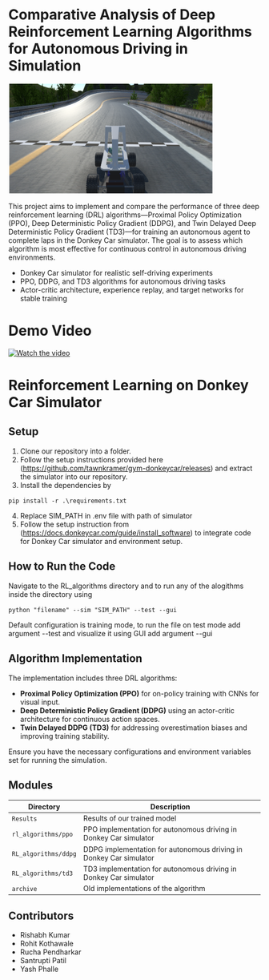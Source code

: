 # Comparative Analysis of Deep Reinforcement Learning Algorithms for Autonomous Driving in Simulation

![Screenshot](donkeycar.png)

This project aims to implement and compare the performance of three deep reinforcement learning (DRL) algorithms—Proximal Policy Optimization (PPO), Deep Deterministic Policy Gradient (DDPG), and Twin Delayed Deep Deterministic Policy Gradient (TD3)—for training an autonomous agent to complete laps in the Donkey Car simulator. The goal is to assess which algorithm is most effective for continuous control in autonomous driving environments.

- Donkey Car simulator for realistic self-driving experiments
- PPO, DDPG, and TD3 algorithms for autonomous driving tasks
- Actor-critic architecture, experience replay, and target networks for stable training

# Demo Video
[![Watch the video](https://img.youtube.com/vi/ZiQCfR9pgNw/hqdefault.jpg)](https://youtu.be/ZiQCfR9pgNw)


# Reinforcement Learning on Donkey Car Simulator

## Setup

1. Clone our repository into a folder. 
2. Follow the setup instructions provided here (https://github.com/tawnkramer/gym-donkeycar/releases) and extract the simulator into our repository. 
3. Install the dependencies by
```
pip install -r .\requirements.txt
```
4. Replace SIM_PATH in .env file with path of simulator
5. Follow the setup instruction from (https://docs.donkeycar.com/guide/install_software) to integrate code for Donkey Car simulator and environment setup.

## How to Run the Code
Navigate to the RL_algorithms directory and to run any of the alogithms inside the directory using
```
python "filename" --sim "SIM_PATH" --test --gui
```
Default configuration is training mode, to run the file on test mode add argument --test and visualize it using GUI add argument --gui

## Algorithm Implementation

The implementation includes three DRL algorithms:

- **Proximal Policy Optimization (PPO)** for on-policy training with CNNs for visual input.
- **Deep Deterministic Policy Gradient (DDPG)** using an actor-critic architecture for continuous action spaces.
- **Twin Delayed DDPG (TD3)** for addressing overestimation biases and improving training stability.

Ensure you have the necessary configurations and environment variables set for running the simulation.

## Modules

| **Directory**      | **Description**                                                            |
|--------------------|----------------------------------------------------------------------------|
| `Results`      | Results of our trained model |
| `rl_algorithms/ppo`          | PPO implementation for autonomous driving in Donkey Car simulator          |
| `RL_algorithms/ddpg`         | DDPG implementation for autonomous driving in Donkey Car simulator         |
| `RL_algorithms/td3`          | TD3 implementation for autonomous driving in Donkey Car simulator          |
| `archive`    | Old implementations of the algorithm         |

## Contributors

- Rishabh Kumar
- Rohit Kothawale
- Rucha Pendharkar 
- Santrupti Patil
- Yash Phalle
      
